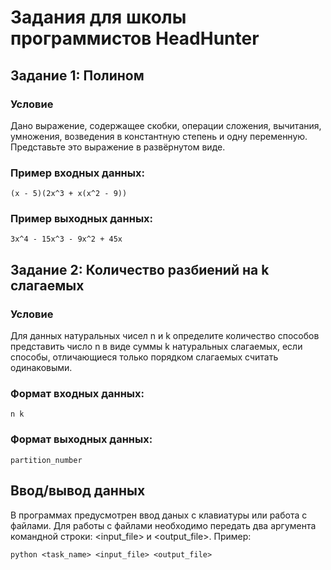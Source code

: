 # Задания для школы программистов HeadHunter

## Задание 1: Полином

### Условие
Дано выражение, содержащее скобки, операции сложения, вычитания, умножения, возведения в константную степень и одну переменную. Представьте это выражение в развёрнутом виде.

### Пример входных данных:

    (x - 5)(2x^3 + x(x^2 - 9))

### Пример выходных данных:

    3x^4 - 15x^3 - 9x^2 + 45x

## Задание 2: Количество разбиений на k слагаемых

### Условие
Для данных натуральных чисел n и k определите количество способов представить число n в виде суммы k натуральных слагаемых, если способы, отличающиеся только порядком слагаемых считать одинаковыми.

### Формат входных данных:

    n k

### Формат выходных данных:

    partition_number

## Ввод/вывод данных
В программах предусмотрен ввод даных с клавиатуры или работа с файлами. Для работы с файлами необходимо передать два аргумента командной строки: <input_file> и <output_file>. Пример:

    python <task_name> <input_file> <output_file>
